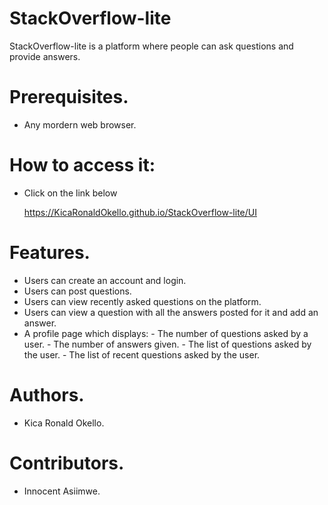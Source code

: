 # StackOverflow-lite
StackOverflow-lite is a platform where people can ask questions and provide answers.

# Prerequisites.
- Any mordern web browser.

# How to access it:
- Click on the link below

     https://KicaRonaldOkello.github.io/StackOverflow-lite/UI

# Features.
- Users can create an account and login.
- Users can post questions.
- Users can view recently asked questions on the platform.
- Users can view a question with all the answers posted for it and add an answer.
- A profile page which displays:
      - The number of questions asked by a user.
      - The number of answers given.
      - The list of questions asked by the user.
      - The list of recent questions asked by the user.
 # Authors.
 - Kica Ronald Okello.
 # Contributors.
 - Innocent Asiimwe.

